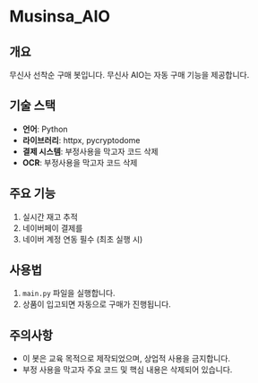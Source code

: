 # Musinsa_AIO

## 개요
무신사 선착순 구매 봇입니다. 무신사 AIO는 자동 구매 기능을 제공합니다.

## 기술 스택
- **언어**: Python
- **라이브러리**: httpx, pycryptodome
- **결제 시스템**: 부정사용을 막고자 코드 삭제
- **OCR**: 부정사용을 막고자 코드 삭제

## 주요 기능
1. 실시간 재고 추적
2. 네이버페이 결제를
3. 네이버 계정 연동 필수 (최초 실행 시)

## 사용법
1. `main.py` 파일을 실행합니다.
2. 상품이 입고되면 자동으로 구매가 진행됩니다.

## 주의사항
- 이 봇은 교육 목적으로 제작되었으며, 상업적 사용을 금지합니다.
- 부정 사용을 막고자 주요 코드 및 핵심 내용은 삭제되어 있습니다.
